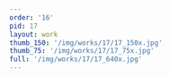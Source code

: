 ```yaml
---
order: '16'
pid: 17
layout: work
thumb_150: '/img/works/17/17_150x.jpg'
thumb_75: '/img/works/17/17_75x.jpg'
full: '/img/works/17/17_640x.jpg'
---
```

